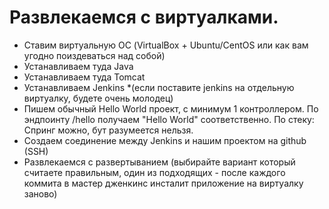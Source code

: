 # Развлекаемся с виртуалками. 
- Ставим виртуальную ОС (VirtualBox + Ubuntu/CentOS или как вам угодно поиздеваться над собой)
- Устанавливаем туда Java
- Устанавливаем туда Tomcat 
- Устанавливаем Jenkins *(если поставите jenkins на отдельную виртуалку, будете очень молодец)
- Пишем обычный Hello World проект, с минимум 1 контроллером. По эндпоинту /hello получаем "Hello World" соответственно. По стеку: Спринг можно, бут разумеется нельзя.
- Создаем соединение между Jenkins и нашим проектом на github (SSH)
- Развлекаемся с развертыванием (выбирайте вариант который считаете правильным, один из подходящих - после каждого коммита в мастер дженкинс инсталит приложение на виртуалку заново)
